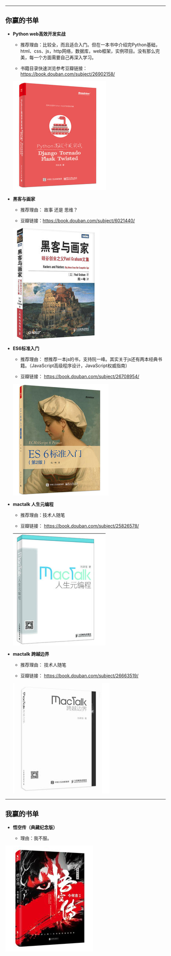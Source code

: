 
---

## 你赢的书单

- **Python web高效开发实战**

    - 推荐理由：比较全，而且适合入门。但在一本书中介绍完Python基础，html、css、js，http网络，数据库，web框架，实例项目。没有那么完美，每一个方面需要自己再深入学习。

    - 书籍目录快速浏览参考豆瓣链接： https://book.douban.com/subject/26902158/

    ![python](images/python.png)


- **黑客与画家**

    - 推荐理由： 故事 还是 思维？

    - 豆瓣链接：https://book.douban.com/subject/6021440/

    ![hackers](images/黑客与画家.png)


- **ES6标准入门**
    
    - 推荐理由： 想推荐一本js的书，支持阮一峰。其实关于js还有两本经典书籍。（JavaScript高级程序设计，JavaScript权威指南）

    - 豆瓣链接： https://book.douban.com/subject/26708954/

    ![ES6](images/es6.png)

- **mactalk 人生元编程**

    - 推荐理由：技术人随笔

    - 豆瓣链接： https://book.douban.com/subject/25826578/

    ![人生元编程](images/mactalk_人生元编程.png)


- **mactalk 跨越边界**

   - 推荐理由： 技术人随笔

   - 豆瓣链接： https://book.douban.com/subject/26663519/

   ![跨越边界](images/mactalk_跨越边界.png)

---

## 我赢的书单

- **悟空传（典藏纪念版）**

    - 理由：我不服。

![悟空传](images/悟空传(典藏纪念版).png)